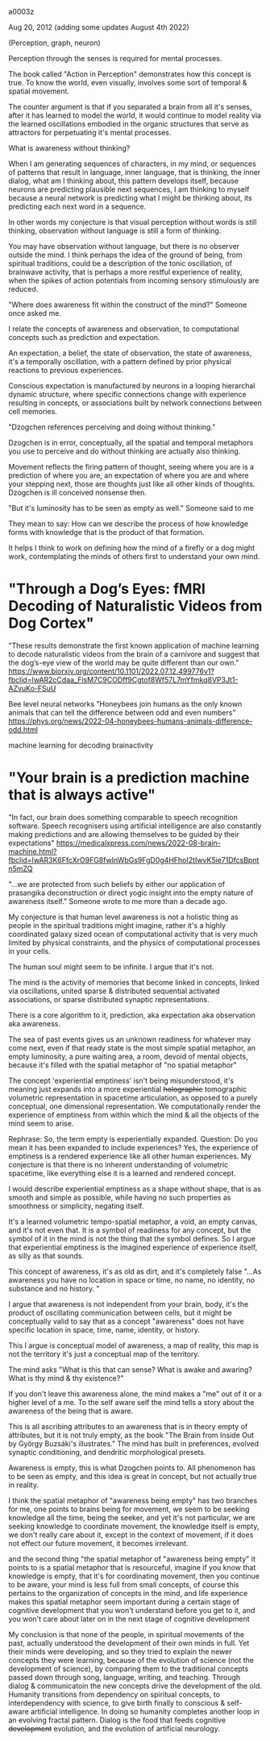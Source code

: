 a0003z

Aug 20, 2012 (adding some updates August 4th 2022)

(Perception, graph, neuron)

Perception through the senses is required for mental processes.

The book called "Action in Perception" demonstrates how this concept is true. To know the world, even visually, involves some sort of temporal & spatial movement.

The counter argument is that if you separated a brain from all it's senses, after it has learned to model the world, it would continue to model reality via the learned oscillations embodied in the organic structures that serve as attractors for perpetuating it's mental processes.

What is awareness without thinking?

When I am generating sequences of characters, in my mind, or sequences of patterns that result in language, inner language, that is thinking, the inner dialog, what am I thinking about, this pattern develops itself, because neurons are predicting plausible next sequences, I am thinking to myself because a neural network is predicting what I might be thinking about, its predicting each next word in a sequence.

In other words my conjecture is that visual perception without words is still thinking, observation without language is still a form of thinking.

You may have observation without language, but there is no observer outside the mind. I think perhaps the idea of the ground of being, from spiritual traditions, could be a description of the tonic oscillation, of brainwave activity, that is perhaps a more restful experience of reality, when the spikes of action potentials from incoming sensory stimulously are reduced.

"Where does awareness fit within the construct of the mind?" Someone once asked me.
 
I relate the concepts of awareness and observation, to computational concepts such as prediction and expectation.
 
An expectation, a belief, the state of observation, the state of awareness, it's a temporally oscillation, with a pattern defined by prior physical reactions to previous experiences. 

Conscious expectation is manufactured by neurons in a looping hierarchal dynamic structure, where specific connections change with experience resulting in concepts, or associations built by network connections between cell memories.

"Dzogchen references perceiving and doing without thinking."

Dzogchen is in error, conceptually, all the spatial and temporal metaphors you use to perceive and do without thinking are actually also thinking.

Movement reflects the firing pattern of thought, seeing where you are is a prediction of where you are, an expectation of where you are and where your stepping next, those are thoughts just like all other kinds of thoughts. Dzogchen is ill conceived nonsense then.

"But it's luminosity has to be seen as empty as well." Someone said to me 

They mean to say: How can we describe the process of how knowledge forms with knowledge that is the product of that formation.

It helps I think to work on defining how the mind of a firefly or a dog might work, contemplating the minds of others first to understand your own mind.

# "Through a Dog’s Eyes: fMRI Decoding of Naturalistic Videos from Dog Cortex"
"These results demonstrate the first known application of machine learning to decode naturalistic videos from the brain of a carnivore and suggest that the dog’s-eye view of the world may be quite different than our own."
https://www.biorxiv.org/content/10.1101/2022.07.12.499776v1?fbclid=IwAR2cCdaa_FisM7C9CODff9Cgtof8Wf57L7mYfmkq8VP3Jt1-AZvuKo-FSuU

Bee level neural networks
"Honeybees join humans as the only known animals that can tell the difference between odd and even numbers" https://phys.org/news/2022-04-honeybees-humans-animals-difference-odd.html

machine learning for decoding brainactivity 
# "Your brain is a prediction machine that is always active"
"In fact, our brain does something comparable to speech recognition software. Speech recognisers using artificial intelligence are also constantly making predictions and are allowing themselves to be guided by their expectations"
https://medicalxpress.com/news/2022-08-brain-machine.html?fbclid=IwAR3K6FfcXrO9FG8fwInWbGs9FgD0g4HFhoI2tIwvK5ie71DfcsBpntn5mZQ  

"...we are protected from such beliefs by either our application of prasangika deconstruction or direct yogic insight into the empty nature of awareness itself." Someone wrote to me more than a decade ago.

My conjecture is that human level awareness is not a holistic thing as people in the spiritual traditions might imagine, rather it's a highly coordinated galaxy sized ocean of computational activity that is very much limited by physical constraints, and the physics of computational processes in your cells.

The human soul might seem to be infinite. I argue that it's not.

The mind is the activity of memories that become linked in concepts, linked via oscillations, united sparse & distributed sequential activated associations, or sparse distributed synaptic representations.

There is a core algorithm to it, prediction, aka expectation aka observation aka awareness.

The sea of past events gives us an unknown readiness for whatever may come next, even if that ready state is the most simple spatial metaphor, an empty luminosity, a pure waiting area, a room, devoid of mental objects, because it's filled with the spatial metaphor of "no spatial metaphor"

The concept 'experiential emptiness' isn't being misunderstood, it's meaning just expands into a more experiential ~~holographic~~ tomographic volumetric representation in spacetime articulation, as opposed to a purely conceptual, one dimensional representation. We computationally render the experience of emptiness from within which the mind & all the objects of the mind seem to arise.

Rephrase: So, the term empty is experientially expanded.
Question: Do you mean it has been expanded to include experiences? Yes, the experience of emptiness is a rendered experience like all other human experiences. My conjecture is that there is no inherent understanding of volumetric spacetime, like everything else it is a learned and rendered concept.

I would describe experiential emptiness as a shape without shape, that is as smooth and simple as possible, while having no such properties as smoothness or simplicity, negating itself.

It's a learned volumetric tempo-spatial metaphor, a void, an empty canvas, and it's not even that. It is a symbol of readiness for any concept, but the symbol of it in the mind is not the thing that the symbol defines. So I argue that experiential emptiness is the imagined experience of experience itself, as silly as that sounds.

This concept of awareness, it's as old as dirt, and it's completely false
"...As awareness you have no location in space or time, no name, no identity, no substance and no history. "

I argue that awareness is not independent from your brain, body, it's the product of oscillating communication between cells, but it might be conceptually valid to say that as a concept "awareness" does not have specific location in space, time, name, identity, or history.

This I argue is conceptual model of awareness, a map of reality, this map is not the territory it's just a conceptual map of the territory.

The mind asks "What is this that can sense? What is awake and awaring? What is thy mind & thy existence?"

If you don't leave this awareness alone, the mind makes a "me" out of it or a higher level of a me. To the self aware self the mind tells a story about the awareness of the being that is aware.

This is all ascribing attributes to an awareness that is in theory empty of attributes, but it is not truly empty, as the book "The Brain from Inside Out by György Buzsáki's illustrates." The mind has built in preferences, evolved synaptic conditioning, and dendritic morphological presets.

Awareness is empty, this is what Dzogchen points to. All phenomenon has to be seen as empty, and this idea is great in concept, but not actually true in reality. 

I think the spatial metaphor of "awareness being empty" has two branches for me, one points to brains being for movement, we seem to be seeking knowledge all the time, being the seeker, and yet it's not particular, we are seeking knowledge to coordinate movement, the knowledge itself is empty, we don't really care about it, except in the context of movement, if it does not effect our future movement, it becomes irrelevant.

and the second thing "the spatial metaphor of "awareness being empty" it points to is a spatial metaphor that is resourceful, imagine if you know that knowledge is empty, that it's for coordinating movement, then you continue to be aware, your mind is less full from small concepts, of course this pertains to the organization of concepts in the mind, and life experience makes this spatial metaphor seem important during a certain stage of cognitive development that you won't understand before you get to it, and you won't care about later on in the next stage of cognitive development

My conclusion is that none of the people, in spiritual movements of the past, actually understood the development of their own minds in full. Yet their minds were developing, and so they tried to explain the newer concepts they were learning, because of the evolution of science (not the development of science), by comparing them to the traditional concepts passed down through song, language, writing, and teaching. Through dialog & communicatoin the new concepts drive the development of the old. Humanity transitions from dependency on spiritual concepts, to interdependency with science, to give birth finally to conscious & self-aware artificial intelligence. In doing so humanity completes another loop in an evolving fractal pattern. Dialog is the food that feeds cognitive ~~development~~ evolution, and the evolution of artificial neurology.